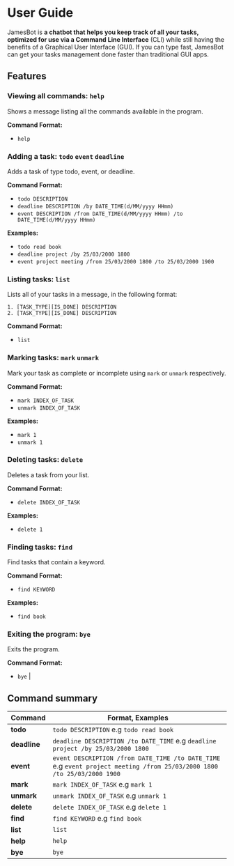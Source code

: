 # User Guide

JamesBot is **a chatbot that helps you keep track of all your tasks, optimized for use via a Command Line Interface** (CLI)
while still having the benefits of a Graphical User Interface (GUI). If you can type fast, JamesBot can get your tasks
management done faster than traditional GUI apps.

## Features 

### Viewing all commands: `help`
Shows a message listing all the commands available in the program.

**Command Format:**
- `help`

### Adding a task: `todo` `event` `deadline`

Adds a task of type todo, event, or deadline.

**Command Format:**
- `todo DESCRIPTION`
- `deadline DESCRIPTION /by DATE_TIME(d/MM/yyyy HHmm)`
- `event DESCRIPTION /from DATE_TIME(d/MM/yyyy HHmm) /to DATE_TIME(d/MM/yyyy HHmm)`

**Examples:**
- `todo read book`
- `deadline project /by 25/03/2000 1800`
- `event project meeting /from 25/03/2000 1800 /to 25/03/2000 1900`


### Listing tasks: `list`
Lists all of your tasks in a message, in the following format:
```
1. [TASK_TYPE][IS_DONE] DESCRIPTION
2. [TASK_TYPE][IS_DONE] DESCRIPTION
```

**Command Format:**
- `list`

### Marking tasks: `mark` `unmark`
Mark your task as complete or incomplete using `mark` or `unmark` respectively.

**Command Format:**
- `mark INDEX_OF_TASK`
- `unmark INDEX_OF_TASK`

**Examples:**
- `mark 1`
- `unmark 1`

### Deleting tasks: `delete`
Deletes a task from your list.

**Command Format:**
- `delete INDEX_OF_TASK`

**Examples:**
- `delete 1`

### Finding tasks: `find`
Find tasks that contain a keyword.

**Command Format:**
- `find KEYWORD`

**Examples:**
- `find book`

### Exiting the program: `bye`
Exits the program.

**Command Format:**
- `bye`
 |
## Command summary

| Command      | Format, Examples                                                                                                        |
|--------------|-------------------------------------------------------------------------------------------------------------------------|
| **todo**     | `todo DESCRIPTION` e.g `todo read book`                                                                                 |
| **deadline** | `deadline DESCRIPTION /to DATE_TIME` e.g `deadline project /by 25/03/2000 1800`                                         |
| **event**    | `event DESCRIPTION /from DATE_TIME /to DATE_TIME` e.g `event project meeting /from 25/03/2000 1800 /to 25/03/2000 1900` |
| **mark**     | `mark INDEX_OF_TASK` e.g `mark 1`                                                                                       |
| **unmark**   | `unmark INDEX_OF_TASK` e.g `unmark 1`                                                                                   |
| **delete**   | `delete INDEX_OF_TASK` e.g `delete 1`                                                                                   | 
| **find**     | `find KEYWORD` e.g `find book`                                                                                          |
| **list**     | `list`                                                                                                                  |
| **help**     | `help`                                                                                                                  |
| **bye**      | `bye`                                                                                                                   |
